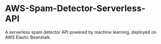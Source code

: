 # AWS-Spam-Detector-Serverless-API
 A serverless spam detector API powered by machine learning, deployed on AWS Elastic Beanstalk.
